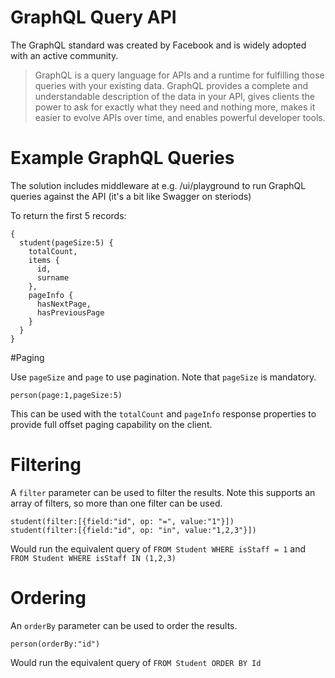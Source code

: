 # GraphQL Query API

The GraphQL standard was created by Facebook and is widely adopted with an active community.

> GraphQL is a query language for APIs and a runtime for fulfilling those queries with your existing data. GraphQL provides a complete and understandable description of the data in your API, gives clients the power to ask for exactly what they need and nothing more, makes it easier to evolve APIs over time, and enables powerful developer tools.

# Example GraphQL Queries

The solution includes middleware at e.g. /ui/playground to run GraphQL queries against the API (it's a bit like Swagger on steriods)

To return the first 5 records:

```
{
  student(pageSize:5) {
    totalCount,
    items {
      id,
      surname
    },
    pageInfo {
      hasNextPage,
      hasPreviousPage
    }
  }
}
```

#Paging

Use `pageSize` and `page` to use pagination. Note that `pageSize` is mandatory.

```
person(page:1,pageSize:5)
```

This can be used with the `totalCount` and `pageInfo` response properties to provide full offset paging capability on the client.

# Filtering

A `filter` parameter can be used to filter the results. Note this supports an array of filters, so more than one filter can be used.

```
student(filter:[{field:"id", op: "=", value:"1"}])
student(filter:[{field:"id", op: "in", value:"1,2,3"}])
```

Would run the equivalent query of `FROM Student WHERE isStaff = 1` and `FROM Student WHERE isStaff IN (1,2,3)`

# Ordering

An `orderBy` parameter can be used to order the results.

```
person(orderBy:"id")
```
Would run the equivalent query of `FROM Student ORDER BY Id`

